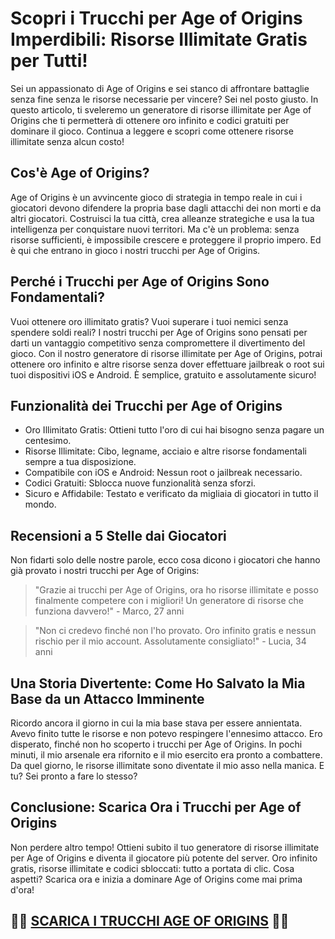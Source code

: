 <h1>Scopri i Trucchi per Age of Origins Imperdibili: Risorse Illimitate Gratis per Tutti!</h1>

<p>Sei un appassionato di Age of Origins e sei stanco di affrontare battaglie senza fine senza le risorse necessarie per vincere? Sei nel posto giusto. In questo articolo, ti sveleremo un generatore di risorse illimitate per Age of Origins che ti permetterà di ottenere oro infinito e codici gratuiti per dominare il gioco. Continua a leggere e scopri come ottenere risorse illimitate senza alcun costo!</p>

<h2>Cos'è Age of Origins?</h2>
<p>Age of Origins è un avvincente gioco di strategia in tempo reale in cui i giocatori devono difendere la propria base dagli attacchi dei non morti e da altri giocatori. Costruisci la tua città, crea alleanze strategiche e usa la tua intelligenza per conquistare nuovi territori. Ma c'è un problema: senza risorse sufficienti, è impossibile crescere e proteggere il proprio impero. Ed è qui che entrano in gioco i nostri trucchi per Age of Origins.</p>

<h2>Perché i Trucchi per Age of Origins Sono Fondamentali?</h2>
<p>Vuoi ottenere oro illimitato gratis? Vuoi superare i tuoi nemici senza spendere soldi reali? I nostri trucchi per Age of Origins sono pensati per darti un vantaggio competitivo senza compromettere il divertimento del gioco. Con il nostro generatore di risorse illimitate per Age of Origins, potrai ottenere oro infinito e altre risorse senza dover effettuare jailbreak o root sui tuoi dispositivi iOS e Android. È semplice, gratuito e assolutamente sicuro!</p>

<h2>Funzionalità dei Trucchi per Age of Origins</h2>
<ul>
    <li>Oro Illimitato Gratis: Ottieni tutto l'oro di cui hai bisogno senza pagare un centesimo.</li>
    <li>Risorse Illimitate: Cibo, legname, acciaio e altre risorse fondamentali sempre a tua disposizione.</li>
    <li>Compatibile con iOS e Android: Nessun root o jailbreak necessario.</li>
    <li>Codici Gratuiti: Sblocca nuove funzionalità senza sforzi.</li>
    <li>Sicuro e Affidabile: Testato e verificato da migliaia di giocatori in tutto il mondo.</li>
</ul>

<h2>Recensioni a 5 Stelle dai Giocatori</h2>
<p>Non fidarti solo delle nostre parole, ecco cosa dicono i giocatori che hanno già provato i nostri trucchi per Age of Origins:</p>
<blockquote>
    <p>"Grazie ai trucchi per Age of Origins, ora ho risorse illimitate e posso finalmente competere con i migliori! Un generatore di risorse che funziona davvero!" - Marco, 27 anni</p>
</blockquote>
<blockquote>
    <p>"Non ci credevo finché non l'ho provato. Oro infinito gratis e nessun rischio per il mio account. Assolutamente consigliato!" - Lucia, 34 anni</p>
</blockquote>

<h2>Una Storia Divertente: Come Ho Salvato la Mia Base da un Attacco Imminente</h2>
<p>Ricordo ancora il giorno in cui la mia base stava per essere annientata. Avevo finito tutte le risorse e non potevo respingere l'ennesimo attacco. Ero disperato, finché non ho scoperto i trucchi per Age of Origins. In pochi minuti, il mio arsenale era rifornito e il mio esercito era pronto a combattere. Da quel giorno, le risorse illimitate sono diventate il mio asso nella manica. E tu? Sei pronto a fare lo stesso?</p>

<h2>Conclusione: Scarica Ora i Trucchi per Age of Origins</h2>
<p>Non perdere altro tempo! Ottieni subito il tuo generatore di risorse illimitate per Age of Origins e diventa il giocatore più potente del server. Oro infinito gratis, risorse illimitate e codici sbloccati: tutto a portata di clic. Cosa aspetti? Scarica ora e inizia a dominare Age of Origins come mai prima d'ora!</p>

## 🫵🫵 [SCARICA I TRUCCHI AGE OF ORIGINS](https://tinyurl.com/anto025ita) 🫵🫵
